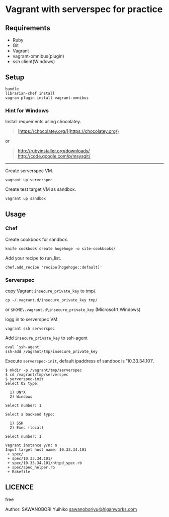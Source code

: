 # Vagrant with serverspec for practice


## Requirements

- Ruby
- Git
- Vagrant
- vagrant-omnibus(plugin)
- ssh client(Windows)

## Setup

```
bundle
librarian-chef install
vagran plugin install vagrant-omnibus
```

### Hint for Windows

Install requements using chocolatey.

> [https://chocolatey.org/](https://chocolatey.org/)

or 

> http://rubyinstaller.org/downloads/  
> http://code.google.com/p/msysgit/

----

Create serverspec VM.

```
vagrant up serverspec
```

Create test target VM as sandbox.

```
vagrant up sandbox
```

## Usage

### Chef

Create cookbook for sandbox.

```
knife cookbook create hogehoge -o site-cookbooks/
```

Add your recipe to run_list.

```
chef.add_recipe 'recipe[hogehoge::default]'
```

### Serverspec

copy Vagrant `insecure_private_key` to tmp/.

```
cp ~/.vagrant.d/insecure_private_key tmp/
```

or `$HOME\.vagrant.d\insecure_private_key` (Microsofrt Windows)


logg in to serverspec VM.

```
vagrant ssh serverspec
```

Add `insecure_private_key` to ssh-agent

```
eval `ssh-agent`
ssh-add /vagrant/tmp/insecure_private_key 
```

Execute `serverspec-init`, default ipaddress of sandbox is '10.33.34.101'.

```
$ mkdir -p /vagrant/tmp/serverspec
$ cd /vagrant/tmp/serverspec
$ serverspec-init
Select OS type:

  1) UN*X
  2) Windows

Select number: 1

Select a backend type:

  1) SSH
  2) Exec (local)

Select number: 1

Vagrant instance y/n: n
Input target host name: 10.33.34.101
 + spec/
 + spec/10.33.34.101/
 + spec/10.33.34.101/httpd_spec.rb
 + spec/spec_helper.rb
 + Rakefile
```



## LICENCE

free

Author: SAWANOBORI Yuihiko <sawanoboriyu@higanworks.com>
